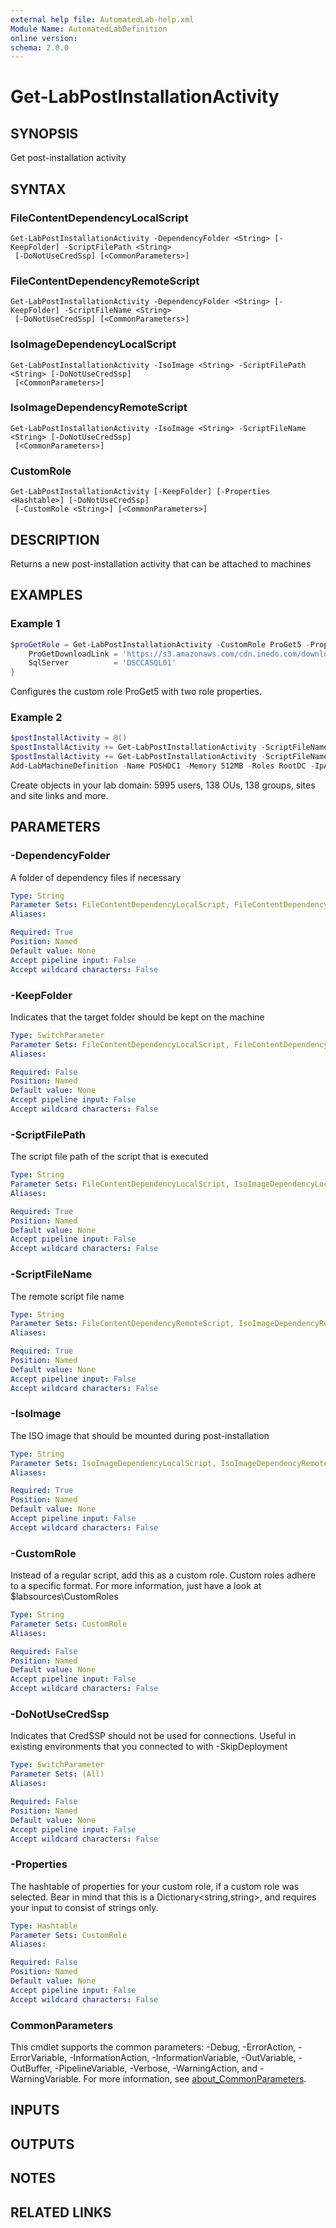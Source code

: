 ```yaml
---
external help file: AutomatedLab-help.xml
Module Name: AutomatedLabDefinition
online version:
schema: 2.0.0
---
```


# Get-LabPostInstallationActivity

## SYNOPSIS
Get post-installation activity

## SYNTAX

### FileContentDependencyLocalScript
```
Get-LabPostInstallationActivity -DependencyFolder <String> [-KeepFolder] -ScriptFilePath <String>
 [-DoNotUseCredSsp] [<CommonParameters>]
```

### FileContentDependencyRemoteScript
```
Get-LabPostInstallationActivity -DependencyFolder <String> [-KeepFolder] -ScriptFileName <String>
 [-DoNotUseCredSsp] [<CommonParameters>]
```

### IsoImageDependencyLocalScript
```
Get-LabPostInstallationActivity -IsoImage <String> -ScriptFilePath <String> [-DoNotUseCredSsp]
 [<CommonParameters>]
```

### IsoImageDependencyRemoteScript
```
Get-LabPostInstallationActivity -IsoImage <String> -ScriptFileName <String> [-DoNotUseCredSsp]
 [<CommonParameters>]
```

### CustomRole
```
Get-LabPostInstallationActivity [-KeepFolder] [-Properties <Hashtable>] [-DoNotUseCredSsp]
 [-CustomRole <String>] [<CommonParameters>]
```

## DESCRIPTION
Returns a new post-installation activity that can be attached to machines

## EXAMPLES

### Example 1
```powershell
$proGetRole = Get-LabPostInstallationActivity -CustomRole ProGet5 -Properties @{
    ProGetDownloadLink = 'https://s3.amazonaws.com/cdn.inedo.com/downloads/proget/ProGetSetup5.1.23.exe'
    SqlServer          = 'DSCCASQL01'
}
```

Configures the custom role ProGet5 with two role properties.

### Example 2
```powershell
$postInstallActivity = @()
$postInstallActivity += Get-LabPostInstallationActivity -ScriptFileName 'New-ADLabAccounts 2.0.ps1' -DependencyFolder $labSources\PostInstallationActivities\PrepareFirstChildDomain
$postInstallActivity += Get-LabPostInstallationActivity -ScriptFileName PrepareRootDomain.ps1 -DependencyFolder $labSources\PostInstallationActivities\PrepareRootDomain
Add-LabMachineDefinition -Name POSHDC1 -Memory 512MB -Roles RootDC -IpAddress 192.168.30.10 -PostInstallationActivity $postInstallActivity
```

Create objects in your lab domain: 5995 users, 138 OUs, 138 groups, sites and site links and more.

## PARAMETERS

### -DependencyFolder
A folder of dependency files if necessary

```yaml
Type: String
Parameter Sets: FileContentDependencyLocalScript, FileContentDependencyRemoteScript
Aliases:

Required: True
Position: Named
Default value: None
Accept pipeline input: False
Accept wildcard characters: False
```

### -KeepFolder
Indicates that the target folder should be kept on the machine

```yaml
Type: SwitchParameter
Parameter Sets: FileContentDependencyLocalScript, FileContentDependencyRemoteScript, CustomRole
Aliases:

Required: False
Position: Named
Default value: None
Accept pipeline input: False
Accept wildcard characters: False
```

### -ScriptFilePath
The script file path of the script that is executed

```yaml
Type: String
Parameter Sets: FileContentDependencyLocalScript, IsoImageDependencyLocalScript
Aliases:

Required: True
Position: Named
Default value: None
Accept pipeline input: False
Accept wildcard characters: False
```

### -ScriptFileName
The remote script file name

```yaml
Type: String
Parameter Sets: FileContentDependencyRemoteScript, IsoImageDependencyRemoteScript
Aliases:

Required: True
Position: Named
Default value: None
Accept pipeline input: False
Accept wildcard characters: False
```

### -IsoImage
The ISO image that should be mounted during post-installation

```yaml
Type: String
Parameter Sets: IsoImageDependencyLocalScript, IsoImageDependencyRemoteScript
Aliases:

Required: True
Position: Named
Default value: None
Accept pipeline input: False
Accept wildcard characters: False
```

### -CustomRole
Instead of a regular script, add this as a custom role. Custom roles adhere to a specific
format. For more information, just have a look at $labsources\CustomRoles

```yaml
Type: String
Parameter Sets: CustomRole
Aliases:

Required: False
Position: Named
Default value: None
Accept pipeline input: False
Accept wildcard characters: False
```

### -DoNotUseCredSsp
Indicates that CredSSP should not be used for connections. Useful in existing environments
that you connected to with -SkipDeployment

```yaml
Type: SwitchParameter
Parameter Sets: (All)
Aliases:

Required: False
Position: Named
Default value: None
Accept pipeline input: False
Accept wildcard characters: False
```

### -Properties
The hashtable of properties for your custom role, if a custom role was selected.
Bear in mind that this is a Dictionary\<string,string\>, and requires your input
to consist of strings only.

```yaml
Type: Hashtable
Parameter Sets: CustomRole
Aliases:

Required: False
Position: Named
Default value: None
Accept pipeline input: False
Accept wildcard characters: False
```

### CommonParameters
This cmdlet supports the common parameters: -Debug, -ErrorAction, -ErrorVariable, -InformationAction, -InformationVariable, -OutVariable, -OutBuffer, -PipelineVariable, -Verbose, -WarningAction, and -WarningVariable. For more information, see [about_CommonParameters](http://go.microsoft.com/fwlink/?LinkID=113216).

## INPUTS

## OUTPUTS

## NOTES

## RELATED LINKS
